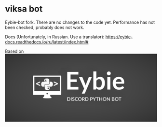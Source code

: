 # viksa bot
Eybie-bot fork. There are no changes to the code yet. Performance has not been checked, probably does not work. 

Docs (Unfortunately, in Russian. Use a translator): 
https://eybie-docs.readthedocs.io/ru/latest/index.html#



Based on 
![](https://raw.githubusercontent.com/Eyndjl/eybie/master/logo.png) 
